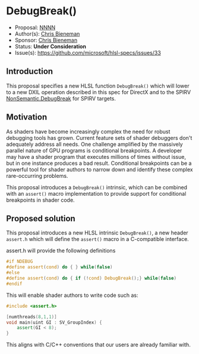 <!-- {% raw %} -->

# DebugBreak()

* Proposal: [NNNN](NNNN-debugbreak.md)
* Author(s): [Chris Bieneman](https://github.com/llvm-beanz)
* Sponsor: [Chris Bieneman](https://github.com/llvm-beanz)
* Status: **Under Consideration**
* Issue(s): https://github.com/microsoft/hlsl-specs/issues/33

## Introduction

This proposal specifies a new HLSL function `DebugBreak()` which will lower to a
new DXIL operation described in this spec for DirectX and to the SPIRV
[NonSemantic.DebugBreak](https://github.khronos.org/SPIRV-Registry/nonsemantic/NonSemantic.DebugBreak.html)
for SPIRV targets.

## Motivation

As shaders have become increasingly complex the need for robust debugging tools
has grown. Current feature sets of shader debuggers don't adequately address all
needs. One challenge amplified by the massively parallel nature of GPU programs
is conditional breakpoints. A developer may have a shader program that executes
millions of times without issue, but in one instance produces a bad result.
Conditional breakpoints can be a powerful tool for shader authors to narrow down
and identify these complex rare-occurring problems.

This proposal introduces a `DebugBreak()` intrinsic, which can be combined with
an `assert()` macro implementation to provide support for conditional
breakpoints in shader code.

## Proposed solution

This proposal introduces a new HLSL intrinsic `DebugBreak()`, a new header
`assert.h` which will define the `assert()` macro in a C-compatible interface.

assert.h will provide the following definitions
```c
#if NDEBUG
#define assert(cond) do { } while(false)
#else
#define assert(cond) do { if (!cond) DebugBreak();} while(false)
#endif
```

This will enable shader authors to write code such as:

```c++
#include <assert.h>

[numthreads(8,1,1)]
void main(uint GI : SV_GroupIndex) {
    assert(GI < 8);
}
```

This aligns with C/C++ conventions that our users are already familiar with.

<!-- {% endraw %} -->
